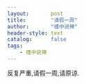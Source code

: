 ```yaml
---
layout:       post
title:        "请假一周"
author:       "缠中说禅"
header-style: text
catalog:      false
tags:
    - 缠中说禅
---
```


反复严重,请假一周,请原谅.
